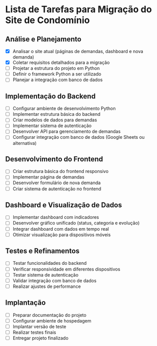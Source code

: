# Lista de Tarefas para Migração do Site de Condomínio

## Análise e Planejamento
- [x] Analisar o site atual (páginas de demandas, dashboard e nova demanda)
- [x] Coletar requisitos detalhados para a migração
- [ ] Projetar a estrutura do projeto em Python
- [ ] Definir o framework Python a ser utilizado
- [ ] Planejar a integração com banco de dados

## Implementação do Backend
- [ ] Configurar ambiente de desenvolvimento Python
- [ ] Implementar estrutura básica do backend
- [ ] Criar modelos de dados para demandas
- [ ] Implementar sistema de autenticação
- [ ] Desenvolver API para gerenciamento de demandas
- [ ] Configurar integração com banco de dados (Google Sheets ou alternativa)

## Desenvolvimento do Frontend
- [ ] Criar estrutura básica do frontend responsivo
- [ ] Implementar página de demandas
- [ ] Desenvolver formulário de nova demanda
- [ ] Criar sistema de autenticação no frontend

## Dashboard e Visualização de Dados
- [ ] Implementar dashboard com indicadores
- [ ] Desenvolver gráfico unificado (status, categoria e evolução)
- [ ] Integrar dashboard com dados em tempo real
- [ ] Otimizar visualização para dispositivos móveis

## Testes e Refinamentos
- [ ] Testar funcionalidades do backend
- [ ] Verificar responsividade em diferentes dispositivos
- [ ] Testar sistema de autenticação
- [ ] Validar integração com banco de dados
- [ ] Realizar ajustes de performance

## Implantação
- [ ] Preparar documentação do projeto
- [ ] Configurar ambiente de hospedagem
- [ ] Implantar versão de teste
- [ ] Realizar testes finais
- [ ] Entregar projeto finalizado
